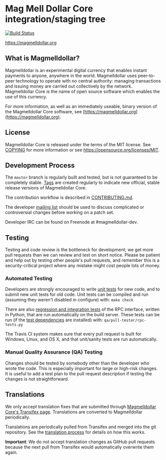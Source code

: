 Mag Mell Dollar Core integration/staging tree
=====================================

[![Build Status](https://travis-ci.org/magmelldollar-project/magmelldollar.svg?branch=master)](https://travis-ci.org/magmelldollar-project/magmelldollar)

https://magmelldollar.org

What is Magmelldollar?
----------------

Magmelldollar is an experimental digital currency that enables instant payments to
anyone, anywhere in the world. Magmelldollar uses peer-to-peer technology to operate
with no central authority: managing transactions and issuing money are carried
out collectively by the network. Magmelldollar Core is the name of open source
software which enables the use of this currency.

For more information, as well as an immediately useable, binary version of
the Magmelldollar Core software, see [https://magmelldollar.org](https://magmelldollar.org).

License
-------

Magmelldollar Core is released under the terms of the MIT license. See [COPYING](COPYING) for more
information or see https://opensource.org/licenses/MIT.

Development Process
-------------------

The `master` branch is regularly built and tested, but is not guaranteed to be
completely stable. [Tags](https://github.com/magmelldollar-project/magmelldollar/tags) are created
regularly to indicate new official, stable release versions of Magmelldollar Core.

The contribution workflow is described in [CONTRIBUTING.md](CONTRIBUTING.md).

The developer [mailing list](https://groups.google.com/forum/#!forum/magmelldollar-dev)
should be used to discuss complicated or controversial changes before working
on a patch set.

Developer IRC can be found on Freenode at #magmelldollar-dev.

Testing
-------

Testing and code review is the bottleneck for development; we get more pull
requests than we can review and test on short notice. Please be patient and help out by testing
other people's pull requests, and remember this is a security-critical project where any mistake might cost people
lots of money.

### Automated Testing

Developers are strongly encouraged to write [unit tests](/doc/unit-tests.md) for new code, and to
submit new unit tests for old code. Unit tests can be compiled and run
(assuming they weren't disabled in configure) with: `make check`

There are also [regression and integration tests](/qa) of the RPC interface, written
in Python, that are run automatically on the build server.
These tests can be run (if the [test dependencies](/qa) are installed) with: `qa/pull-tester/rpc-tests.py`

The Travis CI system makes sure that every pull request is built for Windows, Linux, and OS X, and that unit/sanity tests are run automatically.

### Manual Quality Assurance (QA) Testing

Changes should be tested by somebody other than the developer who wrote the
code. This is especially important for large or high-risk changes. It is useful
to add a test plan to the pull request description if testing the changes is
not straightforward.

Translations
------------

We only accept translation fixes that are submitted through [Magmelldollar Core's Transifex page](https://www.transifex.com/projects/p/magmelldollar/).
Translations are converted to Magmelldollar periodically.

Translations are periodically pulled from Transifex and merged into the git repository. See the
[translation process](doc/translation_process.md) for details on how this works.

**Important**: We do not accept translation changes as GitHub pull requests because the next
pull from Transifex would automatically overwrite them again.
